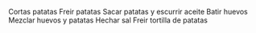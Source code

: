 Cortas patatas
Freir patatas
Sacar patatas y escurrir aceite
Batir huevos
Mezclar huevos y patatas
Hechar sal
Freir tortilla de patatas
